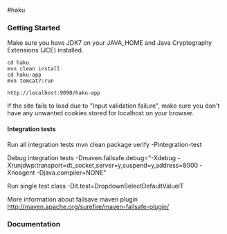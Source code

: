 #haku

### Getting Started

Make sure you have JDK7 on your JAVA_HOME and Java Cryptography Extensions (JCE) installed.

    cd haku
    mvn clean install
    cd haku-app
    mvn tomcat7:run

    http://localhost:9090/haku-app
    
If the site fails to load due to "Input validation failure", make sure you don't have any unwanted cookies stored for localhost on your browser.    

#### Integration tests

Run all integration tests
    mvn clean package verify -Pintegration-test

Debug integration tests
    -Dmaven.failsafe.debug="-Xdebug -Xrunjdwp:transport=dt_socket,server=y,suspend=y,address=8000 -Xnoagent -Djava.compiler=NONE"

Run single test class
    -Dit.test=DropdownSelectDefaultValueIT

More information about failsave maven plugin
    http://maven.apache.org/surefire/maven-failsafe-plugin/

### Documentation

